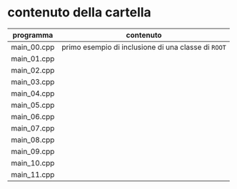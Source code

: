 # contenuto della cartella

   | programma | contenuto |
   | -------------| -------------|
   | main_00.cpp | primo esempio di inclusione di una classe di ```ROOT``` |
   | main_01.cpp | |
   | main_02.cpp | |
   | main_03.cpp | |
   | main_04.cpp | |
   | main_05.cpp | |
   | main_06.cpp | |
   | main_07.cpp | |
   | main_08.cpp | |
   | main_09.cpp | |
   | main_10.cpp | |
   | main_11.cpp | |

